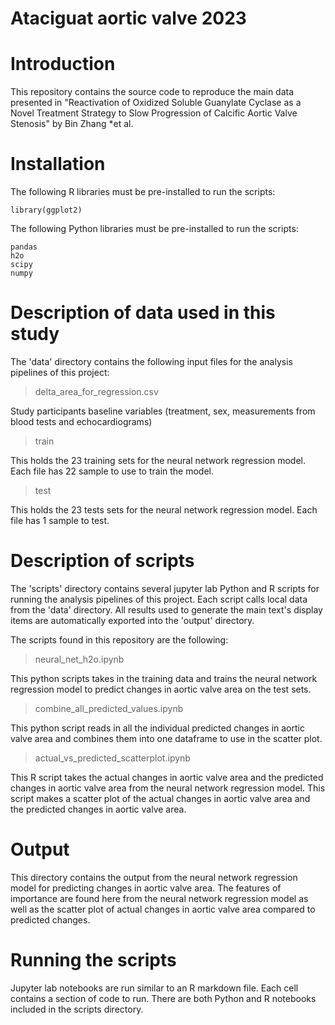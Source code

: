 Ataciguat aortic valve 2023
===================================================
# Introduction
This repository contains the source code to reproduce the main data presented in "Reactivation of Oxidized Soluble Guanylate Cyclase as a Novel Treatment Strategy to Slow Progression of Calcific Aortic Valve Stenosis" by Bin Zhang *et al.

# Installation

The following R libraries must be pre-installed to run the scripts:

```
library(ggplot2)
```

The following Python libraries must be pre-installed to run the scripts:
```
pandas
h2o
scipy
numpy
```



# Description of data used in this study

The 'data' directory contains the following input files for the analysis pipelines of this project:

>delta_area_for_regression.csv

Study participants baseline variables (treatment, sex, measurements from blood tests and echocardiograms)

>train

This holds the 23 training sets for the neural network regression model. Each file has 22 sample to use to train the model.

>test

This holds the 23 tests sets for the neural network regression model. Each file has 1 sample to test.

# Description of scripts

The 'scripts' directory contains several jupyter lab Python and R scripts for running the analysis pipelines of this project. Each script calls local data from the 'data' directory. All results used to generate the main text's display items are automatically exported into the 'output' directory.

The scripts found in this repository are the following:

>neural_net_h2o.ipynb

This python scripts takes in the training data and trains the neural network regression model to predict changes in aortic valve area on the test sets.

>combine_all_predicted_values.ipynb

This python script reads in all the individual predicted changes in aortic valve area and combines them into one dataframe to use in the scatter plot.

>actual_vs_predicted_scatterplot.ipynb

This R script takes the actual changes in aortic valve area and the predicted changes in aortic valve area from the neural network regression model. This script makes a scatter plot of the actual changes in aortic valve area and the predicted changes in aortic valve area.




# Output

This directory contains the output from the neural network regression model for predicting changes in aortic valve area. The features of importance are found here from the neural network regression model as well as the scatter plot of actual changes in aortic valve area compared to predicted changes.

# Running the scripts

Jupyter lab notebooks are run similar to an R markdown file. Each cell contains a section of code to run. There are both Python and R notebooks included in the scripts directory.
